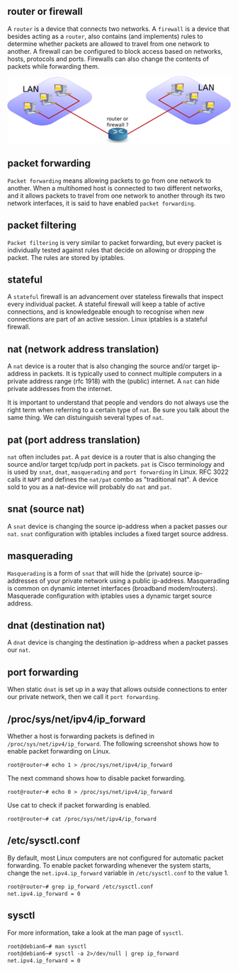 ## router or firewall

A `router` is a device that connects two networks. A
`firewall` is a device that besides acting as a `router`,
also contains (and implements) rules to determine whether packets are
allowed to travel from one network to another. A firewall can be
configured to block access based on networks, hosts, protocols and
ports. Firewalls can also change the contents of packets while
forwarding them.

![](assets/router_or_firewall.png)

## packet forwarding

`Packet forwarding` means allowing packets to go from one network to
another. When a multihomed host is connected to two different networks,
and it allows packets to travel from one network to another through its
two network interfaces, it is said to have enabled
`packet forwarding`.

## packet filtering

`Packet filtering` is very similar to packet forwarding,
but every packet is individually tested against rules that decide on
allowing or dropping the packet. The rules are stored by iptables.

## stateful

A `stateful` firewall is an advancement over stateless
firewalls that inspect every individual packet. A stateful firewall will
keep a table of active connections, and is knowledgeable enough to
recognise when new connections are part of an active session. Linux
iptables is a stateful firewall.

## nat (network address translation)

A `nat` device is a router that is also changing the
source and/or target ip-address in packets. It is typically used to
connect multiple computers in a private address range (rfc 1918) with
the (public) internet. A `nat` can hide private addresses from the
internet.

It is important to understand that people and vendors do not always use
the right term when referring to a certain type of `nat`. Be sure you
talk about the same thing. We can distuinguish several types of `nat`.

## pat (port address translation)

`nat` often includes `pat`. A `pat` device is a router
that is also changing the source and/or target tcp/udp port in packets.
`pat` is Cisco terminology and is used by `snat`, `dnat`, `masquerading`
and `port forwarding` in Linux. RFC 3022 calls it `NAPT`
and defines the `nat/pat` combo as \"traditional nat\". A device sold to
you as a nat-device will probably do `nat` and `pat`.

## snat (source nat)

A `snat` device is changing the source ip-address when a
packet passes our `nat`. `snat` configuration with iptables includes a
fixed target source address.

## masquerading

`Masquerading` is a form of `snat` that will hide the
(private) source ip-addresses of your private network using a public
ip-address. Masquerading is common on dynamic internet interfaces
(broadband modem/routers). Masquerade configuration with iptables uses a
dynamic target source address.

## dnat (destination nat)

A `dnat` device is changing the destination ip-address
when a packet passes our `nat`.

## port forwarding

When static `dnat` is set up in a way that allows outside connections to
enter our private network, then we call it
`port forwarding`.

## /proc/sys/net/ipv4/ip_forward

Whether a host is forwarding packets is defined in
`/proc/sys/net/ipv4/ip_forward`. The following screenshot
shows how to enable packet forwarding on Linux.

    root@router~# echo 1 > /proc/sys/net/ipv4/ip_forward
        

The next command shows how to disable packet forwarding.

    root@router~# echo 0 > /proc/sys/net/ipv4/ip_forward
        

Use cat to check if packet forwarding is enabled.

    root@router~# cat /proc/sys/net/ipv4/ip_forward
        

## /etc/sysctl.conf

By default, most Linux computers are not configured for automatic packet
forwarding. To enable packet forwarding whenever the system starts,
change the `net.ipv4.ip_forward` variable in
`/etc/sysctl.conf` to the value 1.

    root@router~# grep ip_forward /etc/sysctl.conf 
    net.ipv4.ip_forward = 0

## sysctl

For more information, take a look at the man page of
`sysctl`.

    root@debian6~# man sysctl
    root@debian6~# sysctl -a 2>/dev/null | grep ip_forward
    net.ipv4.ip_forward = 0

